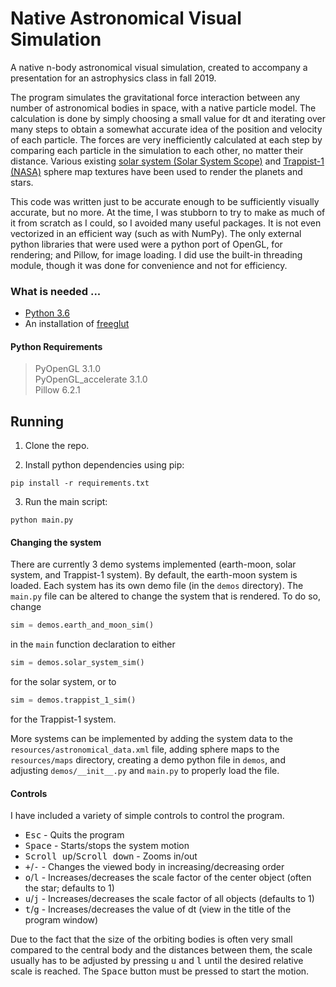 # Native Astronomical Visual Simulation
A native n-body astronomical visual simulation, created to accompany a presentation for an astrophysics class in fall 2019.

The program simulates the gravitational force interaction between any number of astronomical bodies in space, with a native particle model. The calculation is done by simply choosing a small value for dt and iterating over many steps to obtain a somewhat accurate idea of the position and velocity of each particle. The forces are very inefficiently calculated at each step by comparing each particle in the simulation to each other, no matter their distance. Various existing [solar system (Solar System Scope)](https://www.solarsystemscope.com/textures/) and [Trappist-1 (NASA)](https://informal.jpl.nasa.gov/museum/content/trappist-1-exoplanet-surfaces-noaa-science-sphere) sphere map textures have been used to render the planets and stars.

This code was written just to be accurate enough to be sufficiently visually accurate, but no more. At the time, I was stubborn to try to make as much of it from scratch as I could, so I avoided many useful packages. It is not even vectorized in an efficient way (such as with NumPy). The only external python libraries that were used were a python port of OpenGL, for rendering; and Pillow, for image loading. I did use the built-in threading module, though it was done for convenience and not for efficiency.

### What is needed ...

* [Python 3.6](https://www.python.org/downloads/release/python-368/)
* An installation of [freeglut](http://freeglut.sourceforge.net/)


#### Python Requirements

> PyOpenGL 3.1.0  
> PyOpenGL_accelerate 3.1.0  
> Pillow 6.2.1

## Running
1. Clone the repo.  

2. Install python dependencies using pip:  
```
pip install -r requirements.txt
```

3. Run the main script:  
```
python main.py
```


#### Changing the system
There are currently 3 demo systems implemented (earth-moon, solar system, and Trappist-1 system). By default, the earth-moon system is loaded. Each system has its own demo file (in the `demos` directory). The `main.py` file can be altered to change the system that is rendered. To do so, change 
```py
sim = demos.earth_and_moon_sim()
```
in the `main` function declaration to either
```py
sim = demos.solar_system_sim()
```
for the solar system, or to
```py
sim = demos.trappist_1_sim()
```
for the Trappist-1 system.

More systems can be implemented by adding the system data to the `resources/astronomical_data.xml` file, adding sphere maps to the `resources/maps` directory, creating a demo python file in `demos`, and adjusting `demos/__init__.py` and `main.py` to properly load the file.


#### Controls

I have included a variety of simple controls to control the program.

* <kbd>Esc</kbd> - Quits the program
* <kbd>Space</kbd> - Starts/stops the system motion
* <kbd>Scroll up</kbd>/<kbd>Scroll down</kbd> - Zooms in/out
* <kbd>+</kbd>/<kbd>-</kbd> - Changes the viewed body in increasing/decreasing order
* <kbd>o</kbd>/<kbd>l</kbd> - Increases/decreases the scale factor of the center object (often the star; defaults to 1)
* <kbd>u</kbd>/<kbd>j</kbd> - Increases/decreases the scale factor of all objects (defaults to 1)
* <kbd>t</kbd>/<kbd>g</kbd> - Increases/decreases the value of dt (view in the title of the program window)

Due to the fact that the size of the orbiting bodies is often very small compared to the central body and the distances between them, the scale usually has to be adjusted by pressing <kbd>u</kbd> and <kbd>l</kbd> until the desired relative scale is reached. The <kbd>Space</kbd> button must be pressed to start the motion.
